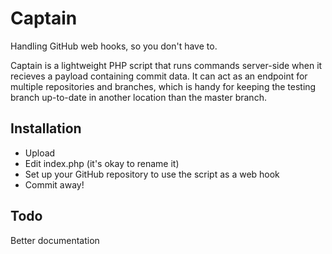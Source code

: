 Captain
=======
Handling GitHub web hooks, so you don't have to.

Captain is a lightweight PHP script that runs commands server-side when it recieves a payload containing commit data. It can act as an endpoint for multiple repositories and branches, which is handy for keeping the testing branch up-to-date in another location than the master branch.

Installation
------------

* Upload
* Edit index.php (it's okay to rename it)
* Set up your GitHub repository to use the script as a web hook
* Commit away!

Todo
----
Better documentation